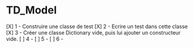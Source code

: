 # TD_Model
[X] 1 - Construire une classe de test
[X] 2 - Ecrire un test dans cette classe
[X] 3 - Créer une classe Dictionary vide, puis lui ajouter un constructeur vide.
[ ] 4 - 
[ ] 5 - 
[ ] 6 - 